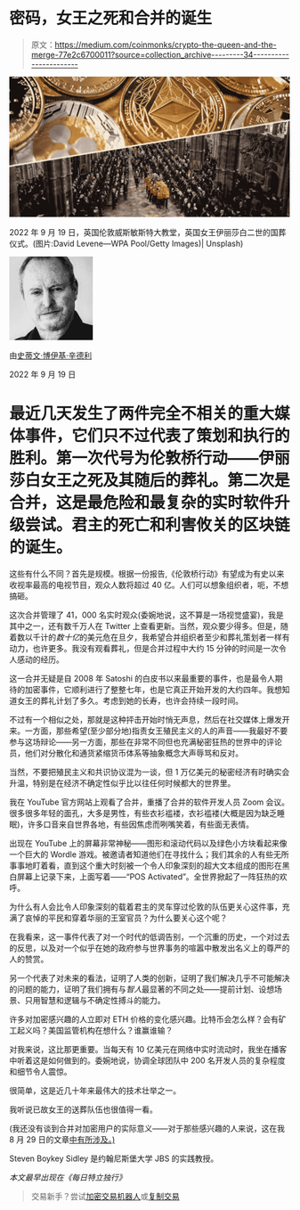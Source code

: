 # 密码，女王之死和合并的诞生

> 原文：<https://medium.com/coinmonks/crypto-the-queen-and-the-merge-77e2c6700011?source=collection_archive---------34----------------------->

![](img/64746e8afd6c44d484d44a1985511e8b.png)

2022 年 9 月 19 日，英国伦敦威斯敏斯特大教堂，英国女王伊丽莎白二世的国葬仪式。(图片:David Levene—WPA Pool/Getty Images)| Unsplash)

![](img/419719f3e13b5ef8b8547ebe67bd4bf9.png)

由[史蒂文·博伊基·辛德利](https://www.dailymaverick.co.za/author/stevenboykeysidley/)

2022 年 9 月 19 日

# 最近几天发生了两件完全不相关的重大媒体事件，它们只不过代表了策划和执行的胜利。第一次代号为伦敦桥行动——伊丽莎白女王之死及其随后的葬礼。第二次是合并，这是最危险和最复杂的实时软件升级尝试。君主的死亡和利害攸关的区块链的诞生。

这些有什么不同？首先是规模。根据一份报告,《伦敦桥行动》有望成为有史以来收视率最高的电视节目，观众人数将超过 40 亿。人们可以想象组织者，呃，不想搞砸。

这次合并管理了 41，000 名实时观众(委婉地说，这不算是一场视觉盛宴)，我是其中之一，还有数千万人在 Twitter 上查看更新。当然，观众要少得多。但是，随着数以千计的*数十亿*的美元危在旦夕，我希望合并组织者至少和葬礼策划者一样有动力，也许更多。我没有观看葬礼，但是合并过程中大约 15 分钟的时间是一次令人感动的经历。

这一合并无疑是自 2008 年 Satoshi 的白皮书以来最重要的事件，也是最令人期待的加密事件，它顺利进行了整整七年，也是它真正开始开发的大约四年。我想知道女王的葬礼计划了多久。考虑到她的长寿，也许会持续一段时间。

不过有一个相似之处，那就是这种抨击开始时悄无声息，然后在社交媒体上爆发开来。一方面，那些希望(至少部分地)指责女王殖民主义的人的声音——我最好不要参与这场辩论——另一方面，那些在非常不同但也充满秘密狂热的世界中的评论员，他们对分散化和通货紧缩货币体系等抽象概念大声辱骂和反对。

当然，不要把殖民主义和共识协议混为一谈，但 1 万亿美元的秘密经济有时确实会升温，特别是在经济不确定性似乎比以往任何时候都大的世界里。

我在 YouTube 官方网站上观看了合并，重播了合并的软件开发人员 Zoom 会议。很多很多年轻的面孔，大多是男性，有些衣衫褴褛，衣衫褴褛(大概是因为缺乏睡眠)，许多口音来自世界各地，有些因焦虑而咧嘴笑着，有些面无表情。

出现在 YouTube 上的屏幕非常神秘——图形和滚动代码以及绿色小方块看起来像一个巨大的 Wordle 游戏。被邀请者知道他们在寻找什么；我们其余的人有些无所事事地盯着看，直到这个重大时刻被一个令人印象深刻的超大文本组成的图形在黑白屏幕上记录下来，上面写着——“POS Activated”。全世界掀起了一阵狂热的欢呼。

为什么有人会比令人印象深刻的载着君主的灵车穿过伦敦的队伍更关心这件事，充满了哀悼的平民和穿着华丽的王室官员？为什么要关心这个呢？

在我看来，这一事件代表了对一个时代的低调告别，一个沉重的历史，一个对过去的反思，以及对一个似乎在她的政府参与世界事务的喧嚣中散发出名义上的尊严的人的赞赏。

另一个代表了对未来的看法，证明了人类的创新，证明了我们解决几乎不可能解决的问题的能力，证明了我们拥有与*智人*最显著的不同之处——提前计划、设想场景、只用智慧和逻辑与不确定性搏斗的能力。

许多对加密感兴趣的人立即对 ETH 价格的变化感兴趣。比特币会怎么样？会有矿工起义吗？美国监管机构在想什么？谁赢谁输？

对我来说，这比那更重要。当每天有 10 亿美元在网络中实时流动时，我坐在播客中听着这是如何做到的。委婉地说，协调全球团队中 200 名开发人员的复杂程度和细节令人震惊。

很简单，这是近几十年来最伟大的技术壮举之一。

我听说已故女王的送葬队伍也很值得一看。

(我还没有谈到合并对加密用户的实际意义——对于那些感兴趣的人来说，这在我 8 月 29 日的文章[中有所涉及。)](https://www.dailymaverick.co.za/article/2022-08-29-the-merge-is-coming-to-the-cryptoverse-and-its-going-to-be-huge/)

Steven Boykey Sidley 是约翰尼斯堡大学 JBS 的实践教授。

*本文最早出现在《每日特立独行》*

> 交易新手？尝试[加密交易机器人](/coinmonks/crypto-trading-bot-c2ffce8acb2a)或[复制交易](/coinmonks/top-10-crypto-copy-trading-platforms-for-beginners-d0c37c7d698c)